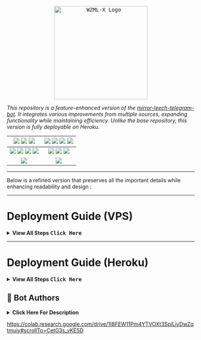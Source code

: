<p align="center">
    <a href="https://github.com/SilentDemonSD/WZML-X">
        <kbd>
            <img width="250" src="https://graph.org/file/639fe4239b78e5862b302.jpg" alt="WZML-X Logo">
        </kbd>
    </a>

<i>This repository is a feature-enhanced version of the [mirror-leech-telegram-bot](https://github.com/anasty17/mirror-leech-telegram-bot). It integrates various improvements from multiple sources, expanding functionality while maintaining efficiency. Unlike the base repository, this version is fully deployable on Heroku.</i>

</p>

<div align=center>

[![](https://img.shields.io/github/repo-size/weebzone/WZML-X?color=green&label=Repo%20Size&labelColor=292c3b)](#) [![](https://img.shields.io/github/commit-activity/m/weebzone/WZML-X?logo=github&labelColor=292c3b&label=Github%20Commits)](#) [![](https://img.shields.io/github/license/weebzone/WZML-X?style=flat&label=License&labelColor=292c3b)](#)|[![](https://img.shields.io/github/issues-raw/weebzone/WZML-X?style=flat&label=Open%20Issues&labelColor=292c3b)](#) [![](https://img.shields.io/github/issues-closed-raw/weebzone/WZML-X?style=flat&label=Closed%20Issues&labelColor=292c3b)](#) [![](https://img.shields.io/github/issues-pr-raw/weebzone/WZML-X?style=flat&label=Open%20Pull%20Requests&labelColor=292c3b)](#) [![](https://img.shields.io/github/issues-pr-closed-raw/weebzone/WZML-X?style=flat&label=Closed%20Pull%20Requests&labelColor=292c3b)](#)
:---:|:---:|
[![](https://img.shields.io/github/languages/count/weebzone/WZML-X?style=flat&label=Total%20Languages&labelColor=292c3b&color=blueviolet)](#) [![](https://img.shields.io/github/languages/top/weebzone/WZML-X?style=flat&logo=python&labelColor=292c3b)](#) [![](https://img.shields.io/github/last-commit/weebzone/WZML-X?style=flat&label=Last%20Commit&labelColor=292c3b&color=important)](#) [![](https://badgen.net/github/branches/weebzone/WZML-X?label=Total%20Branches&labelColor=292c3b)](#)|[![](https://img.shields.io/github/forks/weebzone/WZML-X?style=flat&logo=github&label=Forks&labelColor=292c3b&color=critical)](#) [![](https://img.shields.io/github/stars/weebzone/WZML-X?style=flat&logo=github&label=Stars&labelColor=292c3b&color=yellow)](#) [![](https://badgen.net/docker/pulls/codewithweeb/weebzone?icon=docker&label=Pulls&labelColor=292c3b&color=blue)](#)
[![](https://img.shields.io/badge/Telegram%20Channel-Join-9cf?style=for-the-badge&logo=telegram&logoColor=blue&style=flat&labelColor=292c3b)](https://t.me/WZML_X) |[![](https://img.shields.io/badge/Support%20Group-Join-9cf?style=for-the-badge&logo=telegram&logoColor=blue&style=flat&labelColor=292c3b)](https://t.me/WZML_Support) |

</div>

---
Below is a refined version that preserves all the important details while enhancing readability and design :

---

# Deployment Guide (VPS)

<details>
  <summary><strong>View All Steps <kbd>Click Here</kbd></strong></summary>

---

## 1. Prerequisites

- **Tutorial Video from A to Z (Latest Video)**
- Special thanks to [Wiszky](https://github.com/vishnoe115)

[![See Video](https://img.shields.io/badge/See%20Video-black?style=for-the-badge&logo=YouTube)](https://youtu.be/xzLOLyKYl54)

---

## 2. Installing Requirements

Clone this repository:

```bash
git clone https://github.com/SilentDemonSD/WZML-X mirrorbot/ && cd mirrorbot
```

---

## 3. Build and Run the Docker Image

*Make sure you mount the app folder and install Docker following the official documentation.*

There are two methods to build and run the Docker image:

### 3.1 Using Official Docker Commands

- **Start Docker daemon** (skip if already running):

  ```bash
  sudo dockerd
  ```

- **Build the Docker image:**

  ```bash
  sudo docker build . -t wzmlx
  ```

- **Run the image:**

  ```bash
  sudo docker run -p 80:80 -p 8080:8080 wzmlx
  ```

- **To stop the running image:**

  First, list running containers:

  ```bash
  sudo docker ps
  ```

  Then, stop the container using its ID:

  ```bash
  sudo docker stop <container_id>
  ```

---

### 3.2 Using docker-compose (Recommended)

**Note:** If you want to use ports other than 80 and 8080 for torrent file selection and rclone serve respectively, update them in [docker-compose.yml](https://github.com/weebzone/WZML-X/blob/master/docker-compose.yml).

- **Install docker-compose:**

  ```bash
  sudo apt install docker-compose
  ```

- **Build and run the Docker image (or view the current running image):**

  ```bash
  sudo docker-compose up
  ```

- **After editing files (e.g., using nano to edit start.sh), rebuild:**

  ```bash
  sudo docker-compose up --build
  ```

- **To stop the running image:**

  ```bash
  sudo docker-compose stop
  ```

- **To restart the image:**

  ```bash
  sudo docker-compose start
  ```

- **To view the latest logs from the running container (after mounting the folder):**

  ```bash
  sudo docker-compose up
  ```

- **Tutorial Video for docker-compose and checking ports:**

  [![See Video](https://img.shields.io/badge/See%20Video-black?style=for-the-badge&logo=YouTube)](https://youtu.be/c8_TU1sPK08)


------

#### Docker Notes

**IMPORTANT NOTES**:

1. Set `BASE_URL_PORT` and `RCLONE_SERVE_PORT` variables to any port you want to use. Default is `80` and `8080` respectively.
2. You should stop the running image before deleting the container and you should delete the container before the image.
3. To delete the container (this will not affect on the image):

```
sudo docker container prune
```

4. To delete te images:

```
sudo docker image prune -a
```

5. Check the number of processing units of your machine with `nproc` cmd and times it by 4, then edit `AsyncIOThreadsCount` in qBittorrent.conf.
    
  </details></li></ol>
</details>
    
------

# Deployment Guide (Heroku)

<details>
  <summary><strong>View All Steps <kbd>Click Here</kbd></strong></summary>

---

**Check the Docs Here :** [Click Here](https://github.com/SilentDemonSD/WZ-Deploy/tree/main?tab=readme-ov-file#2%EF%B8%8F⃣-method-2-github-workflow-guide)

---

</details>

## 🏅 **Bot Authors**
<details>
    <summary><b>Click Here For Description</b></summary>

|<img width="80" src="https://avatars.githubusercontent.com/u/105407900?v=4">|<img width="80" src="https://avatars.githubusercontent.com/u/93116400?v=4">|<img width="80" src="https://avatars.githubusercontent.com/u/113664541?v=4">|<img width="80" src="https://avatars.githubusercontent.com/u/84721324?v=4">|
|:---:|:---:|:---:|:---:|
|[`SilentDemonSD`](https://github.com/SilentDemonSD)|[`RjRiajul`](https://github.com/rjriajul)|[`CodeWithWeeb`](https://github.com/weebzone)|[`Maverick`](https://github.com/MajnuRangeela)|
|Author and DDL, UI Design, More Customs..|Co-Author & Maintainer|Author and Wraps Up Features|Co-Author & Bug Tester|

</details>

https://colab.research.google.com/drive/1I8FEW11Pm4YTVOXt3SpiLjyDwZqtmuiy#scrollTo=CetG3s_vKE5D
